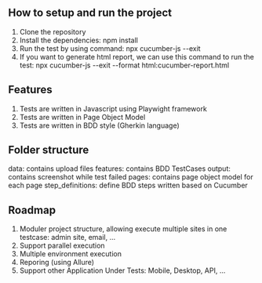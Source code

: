 ## How to setup and run the project
1. Clone the repository
2. Install the dependencies: npm install
3. Run the test by using command: npx cucumber-js --exit
4. If you want to generate html report, we can use this command to run the test: npx cucumber-js --exit --format html:cucumber-report.html

## Features
1. Tests are written in Javascript using Playwight framework
2. Tests are written in Page Object Model
3. Tests are written in BDD style (Gherkin language)

## Folder structure
data: contains upload files
features: contains BDD TestCases
output: contains screenshot while test failed
pages: contains page object model for each page
step_definitions: define BDD steps written based on Cucumber

## Roadmap
1. Moduler project structure, allowing execute multiple sites in one testcase: admin site, email, ...
2. Support parallel execution
3. Multiple environment execution
4. Reporing (using Allure)
5. Support other Application Under Tests: Mobile, Desktop, API, ...